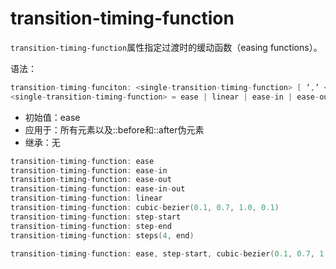 transition-timing-function
========

`transition-timing-function`属性指定过渡时的缓动函数（easing functions）。

语法：

```c
transition-timing-funciton: <single-transition-timing-function> [ ‘,’ <single-transition-timing-function> ]*
<single-transition-timing-function> = ease | linear | ease-in | ease-out | ease-in-out | step-start | step-end | steps(<integer>[, [ start | end ] ]?) | cubic-bezier(<number>, <number>, <number>, <number>)
```

 - 初始值：ease
 - 应用于：所有元素以及::before和::after伪元素
 - 继承：无

```c
transition-timing-function: ease
transition-timing-function: ease-in
transition-timing-function: ease-out
transition-timing-function: ease-in-out
transition-timing-function: linear
transition-timing-function: cubic-bezier(0.1, 0.7, 1.0, 0.1)
transition-timing-function: step-start
transition-timing-function: step-end
transition-timing-function: steps(4, end)

transition-timing-function: ease, step-start, cubic-bezier(0.1, 0.7, 1.0, 0.1)
```